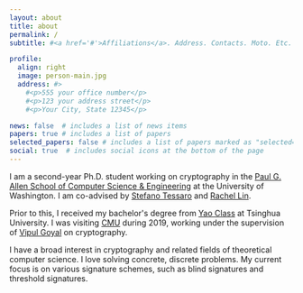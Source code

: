 ```yaml
---
layout: about
title: about
permalink: /
subtitle: #<a href='#'>Affiliations</a>. Address. Contacts. Moto. Etc.

profile:
  align: right
  image: person-main.jpg
  address: #>
    #<p>555 your office number</p>
    #<p>123 your address street</p>
    #<p>Your City, State 12345</p>

news: false  # includes a list of news items
papers: true # includes a list of papers
selected_papers: false # includes a list of papers marked as "selected={true}"
social: true  # includes social icons at the bottom of the page
---
```


I am a second-year Ph.D. student working on cryptography in the [Paul G. Allen School of Computer Science & Engineering](https://www.cs.washington.edu/) at the University of Washington. I am co-advised by [Stefano Tessaro](https://homes.cs.washington.edu/~tessaro/) and [Rachel Lin](https://homes.cs.washington.edu/~rachel/).

Prior to this, I received my bachelor's degree from [Yao Class](https://iiis.tsinghua.edu.cn/en/yaoclass/) at Tsinghua University. I was visiting [CMU](https://www.cs.cmu.edu/) during 2019, working under the supervision of [Vipul Goyal](https://www.cs.cmu.edu/~goyal/) on cryptography.

I have a broad interest in cryptography and related fields of theoretical computer science. I love solving concrete, discrete problems. My current focus is on various signature schemes, such as blind signatures and threshold signatures.
